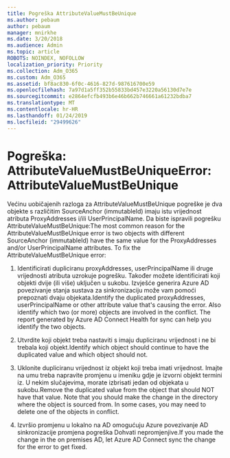 ```yaml
---
title: Pogreška AttributeValueMustBeUnique
ms.author: pebaum
author: pebaum
manager: mnirkhe
ms.date: 3/20/2018
ms.audience: Admin
ms.topic: article
ROBOTS: NOINDEX, NOFOLLOW
localization_priority: Priority
ms.collection: Adm_O365
ms.custom: Adm_O365
ms.assetid: bf8ac830-6f0c-4616-827d-987616700e59
ms.openlocfilehash: 7a97d1a5ff352b55833bd457e3220a56130d7e7e
ms.sourcegitcommit: e2864efcfb493b6e46b662b746661a61232bdba7
ms.translationtype: MT
ms.contentlocale: hr-HR
ms.lasthandoff: 01/24/2019
ms.locfileid: "29499626"
---
```

# <a name="error-attributevaluemustbeunique"></a><span data-ttu-id="225a6-102">Pogreška: AttributeValueMustBeUnique</span><span class="sxs-lookup"><span data-stu-id="225a6-102">Error: AttributeValueMustBeUnique</span></span>

<span data-ttu-id="225a6-p101">Većinu uobičajenih razloga za AttributeValueMustBeUnique pogreške je dva objekte s različitim SourceAnchor (immutableId) imaju istu vrijednost atributa ProxyAddresses i/ili UserPrincipalName. Da biste ispravili pogrešku AttributeValueMustBeUnique:</span><span class="sxs-lookup"><span data-stu-id="225a6-p101">The most common reason for the AttributeValueMustBeUnique error is two objects with different SourceAnchor (immutableId) have the same value for the ProxyAddresses and/or UserPrincipalName attributes. To fix the AttributeValueMustBeUnique error:</span></span>
  
1. <span data-ttu-id="225a6-p102">Identificirati dupliciranu proxyAddresses, userPrincipalName ili druge vrijednosti atributa uzrokuje pogrešku. Također možete identificirati koji objekti dvije (ili više) uključen u sukobu. Izvješće generira Azure AD povezivanje stanja sustava za sinkronizaciju može vam pomoći prepoznati dvaju objekata.</span><span class="sxs-lookup"><span data-stu-id="225a6-p102">Identify the duplicated proxyAddresses, userPrincipalName or other attribute value that's causing the error. Also identify which two (or more) objects are involved in the conflict. The report generated by Azure AD Connect Health for sync can help you identify the two objects.</span></span>
    
2. <span data-ttu-id="225a6-108">Utvrdite koji objekt treba nastaviti s imaju dupliciranu vrijednost i ne bi trebala koji objekt.</span><span class="sxs-lookup"><span data-stu-id="225a6-108">Identify which object should continue to have the duplicated value and which object should not.</span></span>
    
3. <span data-ttu-id="225a6-p103">Uklonite dupliciranu vrijednost iz objekt koji treba imati vrijednost. Imajte na umu treba napravite promjenu u imeniku gdje je izvorni objekt termini iz. U nekim slučajevima, morate izbrisati jedan od objekata u sukobu.</span><span class="sxs-lookup"><span data-stu-id="225a6-p103">Remove the duplicated value from the object that should NOT have that value. Note that you should make the change in the directory where the object is sourced from. In some cases, you may need to delete one of the objects in conflict.</span></span>
    
4. <span data-ttu-id="225a6-112">Izvršio promjenu u lokalno na AD omogućuju Azure povezivanje AD sinkronizacije promjena pogreška Dohvati nepromjenjive.</span><span class="sxs-lookup"><span data-stu-id="225a6-112">If you made the change in the on premises AD, let Azure AD Connect sync the change for the error to get fixed.</span></span>
    

